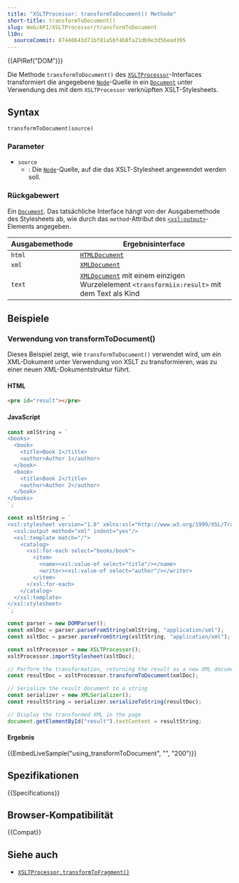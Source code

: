 ```yaml
---
title: "XSLTProcessor: transformToDocument() Methode"
short-title: transformToDocument()
slug: Web/API/XSLTProcessor/transformToDocument
l10n:
  sourceCommit: 87440643d71bf81a5bf4b8fa21db9e3d56ead395
---
```


{{APIRef("DOM")}}

Die Methode `transformToDocument()` des [`XSLTProcessor`](/de/docs/Web/API/XSLTProcessor)-Interfaces transformiert die angegebene [`Node`](/de/docs/Web/API/Node)-Quelle in ein [`Document`](/de/docs/Web/API/Document) unter Verwendung des mit dem `XSLTProcessor` verknüpften XSLT-Stylesheets.

## Syntax

```js-nolint
transformToDocument(source)
```

### Parameter

- `source`
  - : Die [`Node`](/de/docs/Web/API/Node)-Quelle, auf die das XSLT-Stylesheet angewendet werden soll.

### Rückgabewert

Ein [`Document`](/de/docs/Web/API/Document). Das tatsächliche Interface hängt von der Ausgabemethode des Stylesheets ab, wie durch das `method`-Attribut des [`<xsl:output>`](/de/docs/Web/XML/XSLT/Reference/Element/output)-Elements angegeben.

| Ausgabemethode | Ergebnisinterface                                                                                                            |
| -------------- | ---------------------------------------------------------------------------------------------------------------------------- |
| `html`         | [`HTMLDocument`](/de/docs/Web/API/HTMLDocument)                                                                              |
| `xml`          | [`XMLDocument`](/de/docs/Web/API/XMLDocument)                                                                                |
| `text`         | [`XMLDocument`](/de/docs/Web/API/XMLDocument) mit einem einzigen Wurzelelement `<transformiix:result>` mit dem Text als Kind |

## Beispiele

### Verwendung von transformToDocument()

Dieses Beispiel zeigt, wie `transformToDocument()` verwendet wird, um ein XML-Dokument unter Verwendung von XSLT zu transformieren, was zu einer neuen XML-Dokumentstruktur führt.

#### HTML

```html
<pre id="result"></pre>
```

#### JavaScript

```js
const xmlString = `
<books>
  <book>
    <title>Book 1</title>
    <author>Author 1</author>
  </book>
  <book>
    <title>Book 2</title>
    <author>Author 2</author>
  </book>
</books>
`;

const xsltString = `
<xsl:stylesheet version="1.0" xmlns:xsl="http://www.w3.org/1999/XSL/Transform">
  <xsl:output method="xml" indent="yes"/>
  <xsl:template match="/">
    <catalog>
      <xsl:for-each select="books/book">
        <item>
          <name><xsl:value-of select="title"/></name>
          <writer><xsl:value-of select="author"/></writer>
        </item>
      </xsl:for-each>
    </catalog>
  </xsl:template>
</xsl:stylesheet>
`;

const parser = new DOMParser();
const xmlDoc = parser.parseFromString(xmlString, "application/xml");
const xsltDoc = parser.parseFromString(xsltString, "application/xml");

const xsltProcessor = new XSLTProcessor();
xsltProcessor.importStylesheet(xsltDoc);

// Perform the transformation, returning the result as a new XML document
const resultDoc = xsltProcessor.transformToDocument(xmlDoc);

// Serialize the result document to a string
const serializer = new XMLSerializer();
const resultString = serializer.serializeToString(resultDoc);

// Display the transformed XML in the page
document.getElementById("result").textContent = resultString;
```

#### Ergebnis

{{EmbedLiveSample("using_transformToDocument", "", "200")}}

## Spezifikationen

{{Specifications}}

## Browser-Kompatibilität

{{Compat}}

## Siehe auch

- [`XSLTProcessor.transformToFragment()`](/de/docs/Web/API/XSLTProcessor/transformToFragment)
